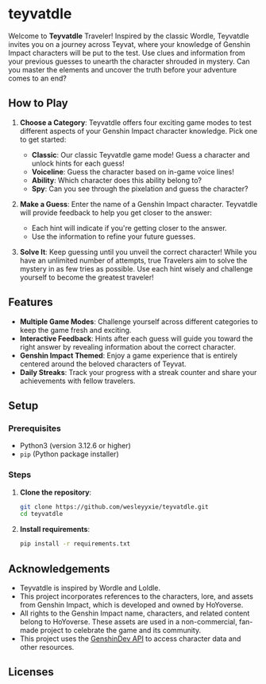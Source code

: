 # teyvatdle

Welcome to **Teyvatdle** Traveler! Inspired by the classic Wordle, Teyvatdle invites you on a journey across Teyvat, where your knowledge of Genshin Impact characters will be put to the test. Use clues and information from your previous guesses to unearth the character shrouded in mystery. Can you master the elements and uncover the truth before your adventure comes to an end?

## How to Play

1. **Choose a Category**: Teyvatdle offers four exciting game modes to test different aspects of your Genshin Impact character knowledge. Pick one to get started:
   - **Classic**: Our classic Teyvatdle game mode! Guess a character and unlock hints for each guess!
   - **Voiceline**: Guess the character based on in-game voice lines!
   - **Ability**: Which character does this ability belong to?
   - **Spy**: Can you see through the pixelation and guess the character?

2. **Make a Guess**: Enter the name of a Genshin Impact character. Teyvatdle will provide feedback to help you get closer to the answer:
   - Each hint will indicate if you're getting closer to the answer.
   - Use the information to refine your future guesses.

3. **Solve It**: Keep guessing until you unveil the correct character! While you have an unlimited number of attempts, true Travelers aim to solve the mystery in as few tries as possible. Use each hint wisely and challenge yourself to become the greatest traveler!


## Features

- **Multiple Game Modes**: Challenge yourself across different categories to keep the game fresh and exciting.
- **Interactive Feedback**: Hints after each guess will guide you toward the right answer by revealing information about the correct character.
- **Genshin Impact Themed**: Enjoy a game experience that is entirely centered around the beloved characters of Teyvat.
- **Daily Streaks**: Track your progress with a streak counter and share your achievements with fellow travelers. 

## Setup

### Prerequisites

- Python3 (version 3.12.6 or higher)
- `pip` (Python package installer)

### Steps

1. **Clone the repository**:
   ```bash
   git clone https://github.com/wesleyyxie/teyvatdle.git
   cd teyvatdle

2. **Install requirements**:
   ```bash
   pip install -r requirements.txt


## Acknowledgements
   - Teyvatdle is inspired by Wordle and Loldle.
   - This project incorporates references to the characters, lore, and assets from Genshin Impact, which is developed and owned by HoYoverse.
   - All rights to the Genshin Impact name, characters, and related content belong to HoYoverse. These assets are used in a non-commercial, fan-made project to celebrate the      game and its community.
   - This project uses the [GenshinDev API](https://github.com/genshindev/api) to access character data and other resources.
     

## Licenses
